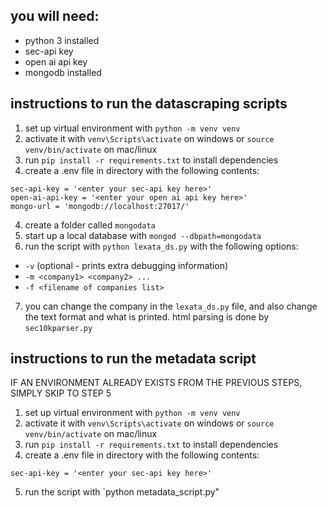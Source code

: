 ## you will need:
- python 3 installed
- sec-api key
- open ai api key
- mongodb installed

## instructions to run the datascraping scripts
1. set up virtual environment with `python -m venv venv`
2. activate it with `venv\Scripts\activate` on windows or `source venv/bin/activate` on mac/linux
3. run `pip install -r requirements.txt` to install dependencies
4. create a .env file in directory with the following contents:

```
sec-api-key = '<enter your sec-api key here>'
open-ai-api-key = '<enter your open ai api key here>'
mongo-url = 'mongodb://localhost:27017/'
```
4. create a folder called `mongodata`
5. start up a local database with `mongod --dbpath=mongodata`
6. run the script with `python lexata_ds.py` with the following options:
- `-v` (optional - prints extra debugging information)
- `-m <company1> <company2> ... `
- `-f <filename of companies list>`
7. you can change the company in the `lexata_ds.py` file, and also change the text format and what is printed. html parsing is done by `sec10kparser.py`

## instructions to run the metadata script
IF AN ENVIRONMENT ALREADY EXISTS FROM THE PREVIOUS STEPS, SIMPLY SKIP TO STEP 5
1. set up virtual environment with `python -m venv venv`
2. activate it with `venv\Scripts\activate` on windows or `source venv/bin/activate` on mac/linux
3. run `pip install -r requirements.txt` to install dependencies
4. create a .env file in directory with the following contents:

```
sec-api-key = '<enter your sec-api key here>'
```
5. run the script with `python metadata_script.py"
